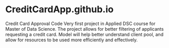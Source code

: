 # CreditCardApp.github.io
Credit Card Approval Code
Very first project in Applied DSC course for Master of Data Science. The project allows for better filtering of applicants requesting a credit card.
Model will help better understand client pool, and allow for resources to be used more efficiently and effectively. 
